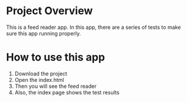 # Project Overview
This is a feed reader app. In this app, there are a series of tests to make sure this app running properly.

# How to use this app
1. Download the project
2. Open the index.html
3. Then you will see the feed reader
4. Also, the index page shows the test results




